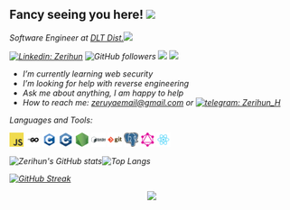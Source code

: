 ## Fancy seeing you here! <img src="https://raw.githubusercontent.com/aemmadi/aemmadi/master/wave.gif" width="30px">

<p><em>Software Engineer at <a href="https://alem.school">DLT Dist.</a><img src="https://media.giphy.com/media/WUlplcMpOCEmTGBtBW/giphy.gif" width="30">

[![Linkedin: Zerihun](https://img.shields.io/badge/-zulbukharov-blue?style=flat-square&logo=Linkedin&logoColor=white&link=https://www.linkedin.com/in/zulbukharov/)](https://www.linkedin.com/in/zulbukharov/)
![GitHub followers](https://img.shields.io/github/followers/Zulbukharov?label=Follow&style=social)
[![](https://img.shields.io/badge/-badges-2D4E00?style=flat-square)](https://www.youracclaim.com/users/abylaikhan-zulbukharov/badges)
![](https://visitor-badge.laobi.icu/badge?page_id=Zulbukharov.Zulbukharov)

- I’m currently learning web security
- I’m looking for help with reverse engineering
- Ask me about anything, I am happy to help
- How to reach me: zeruyaemail@gmail.com or [![telegram: Zerihun_H](https://img.shields.io/badge/-telegram-blue?style=flat-square&logo=telegram&logoColor=black&link=https://t.me/Zerihun_H)](https://t.me/Zerihun_H)

Languages and Tools:

<code><img height="25" src="https://raw.githubusercontent.com/github/explore/80688e429a7d4ef2fca1e82350fe8e3517d3494d/topics/javascript/javascript.png"></code>
<code><img height="25" src="https://raw.githubusercontent.com/github/explore/80688e429a7d4ef2fca1e82350fe8e3517d3494d/topics/go/go.png"></code>
<code><img height="25" src="https://raw.githubusercontent.com/github/explore/80688e429a7d4ef2fca1e82350fe8e3517d3494d/topics/c/c.png"></code>
<code><img height="25" src="https://raw.githubusercontent.com/github/explore/80688e429a7d4ef2fca1e82350fe8e3517d3494d/topics/cpp/cpp.png"></code>
<code><img height="25" src="https://raw.githubusercontent.com/github/explore/80688e429a7d4ef2fca1e82350fe8e3517d3494d/topics/nodejs/nodejs.png"></code>
<code><img height="25" src="https://raw.githubusercontent.com/github/explore/80688e429a7d4ef2fca1e82350fe8e3517d3494d/topics/bash/bash.png"></code>
<code><img height="25" src="https://raw.githubusercontent.com/github/explore/80688e429a7d4ef2fca1e82350fe8e3517d3494d/topics/git/git.png"></code>
<code><img height="25" src="https://raw.githubusercontent.com/github/explore/80688e429a7d4ef2fca1e82350fe8e3517d3494d/topics/postgresql/postgresql.png"></code>
<code><img height="25" src="https://raw.githubusercontent.com/github/explore/5c058a388828bb5fde0bcafd4bc867b5bb3f26f3/topics/graphql/graphql.png"></code>
<code><img height="25" src="https://raw.githubusercontent.com/github/explore/80688e429a7d4ef2fca1e82350fe8e3517d3494d/topics/react/react.png"></code>

  
  
![Zerihun's GitHub stats](https://github-readme-stats.vercel.app/api?username=zerihun-h&show_icons=true&theme=github_dark)![Top Langs](https://github-readme-stats.vercel.app/api/top-langs/?username=zerihun-h&hide=TeX&layout=compact)
  
[![GitHub Streak](http://github-readme-streak-stats.herokuapp.com?user=zerihun-h&theme=dark-smoky&date_format=M%20j%5B%2C%20Y%5D&background=0D1117&stroke=00C3DA&ring=4B8DDA&sideNums=D8D8D8&dates=DDDDDD&sideLabels=DDDDDD&currStreakLabel=DDDDDD&fire=DD2727)](https://git.io/streak-stats)
 
<p align = "center">
 <img src="https://zerihun-activity-graph.herokuapp.com/graph?username=ritik307&theme=redical">
</p> 
